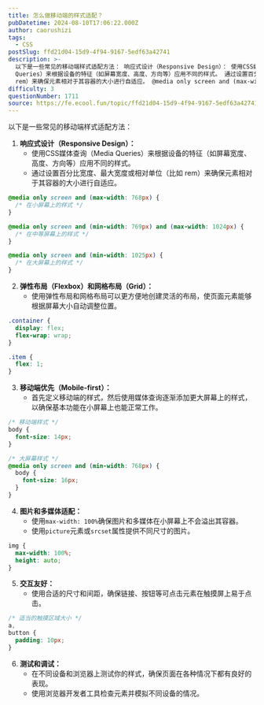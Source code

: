 ```yaml
---
title: 怎么做移动端的样式适配？
pubDatetime: 2024-08-10T17:06:22.000Z
author: caorushizi
tags:
  - CSS
postSlug: ffd21d04-15d9-4f94-9167-5edf63a42741
description: >-
  以下是一些常见的移动端样式适配方法： 响应式设计（Responsive Design）： 使用CSS媒体查询（Media
  Queries）来根据设备的特征（如屏幕宽度、高度、方向等）应用不同的样式。 通过设置百分比宽度、最大宽度或相对单位（比如
  rem）来确保元素相对于其容器的大小进行自适应。 @media only screen and (max-width: 768px) { /* 在小屏幕上
difficulty: 3
questionNumber: 1711
source: https://fe.ecool.fun/topic/ffd21d04-15d9-4f94-9167-5edf63a42741
---
```


以下是一些常见的移动端样式适配方法：

1. **响应式设计（Responsive Design）：**
   - 使用CSS媒体查询（Media Queries）来根据设备的特征（如屏幕宽度、高度、方向等）应用不同的样式。
   - 通过设置百分比宽度、最大宽度或相对单位（比如 rem）来确保元素相对于其容器的大小进行自适应。

```css
@media only screen and (max-width: 768px) {
  /* 在小屏幕上的样式 */
}

@media only screen and (min-width: 769px) and (max-width: 1024px) {
  /* 在中等屏幕上的样式 */
}

@media only screen and (min-width: 1025px) {
  /* 在大屏幕上的样式 */
}
```

2. **弹性布局（Flexbox）和网格布局（Grid）：**
   - 使用弹性布局和网格布局可以更方便地创建灵活的布局，使页面元素能够根据屏幕大小自动调整位置。

```css
.container {
  display: flex;
  flex-wrap: wrap;
}

.item {
  flex: 1;
}
```

3. **移动端优先（Mobile-first）：**
   - 首先定义移动端的样式，然后使用媒体查询逐渐添加更大屏幕上的样式，以确保基本功能在小屏幕上也能正常工作。

```css
/* 移动端样式 */
body {
  font-size: 14px;
}

/* 大屏幕样式 */
@media only screen and (min-width: 768px) {
  body {
    font-size: 16px;
  }
}
```

4. **图片和多媒体适配：**
   - 使用`max-width: 100%`确保图片和多媒体在小屏幕上不会溢出其容器。
   - 使用`picture`元素或`srcset`属性提供不同尺寸的图片。

```css
img {
  max-width: 100%;
  height: auto;
}
```

5. **交互友好：**
   - 使用合适的尺寸和间距，确保链接、按钮等可点击元素在触摸屏上易于点击。

```css
/* 适当的触摸区域大小 */
a,
button {
  padding: 10px;
}
```

6. **测试和调试：**
   - 在不同设备和浏览器上测试你的样式，确保页面在各种情况下都有良好的表现。
   - 使用浏览器开发者工具检查元素并模拟不同设备的情况。
